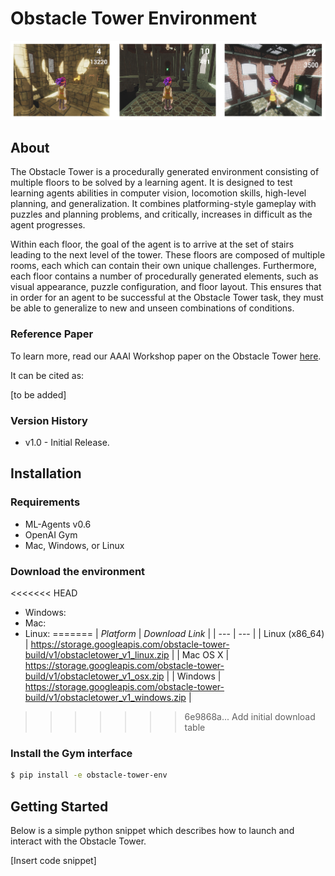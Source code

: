 # Obstacle Tower Environment

![alt text](banner.png "Obstacle Tower")

## About

The Obstacle Tower is a procedurally generated environment consisting of multiple floors to be solved by a learning agent. It is designed to test learning agents abilities in computer vision, locomotion skills, high-level planning, and generalization. It combines platforming-style gameplay with puzzles and planning problems, and critically, increases in difficult as the agent progresses.

Within each floor, the goal of the agent is to arrive at the set of stairs leading to the next level of the tower. These floors are composed of multiple rooms, each which can contain their own unique challenges. Furthermore, each floor contains a number of procedurally generated elements, such as visual appearance, puzzle configuration, and floor layout. This ensures that in order for an agent to be successful at the Obstacle Tower task, they must be able to generalize to new and unseen combinations of conditions.

### Reference Paper

To learn more, read our AAAI Workshop paper on the Obstacle Tower [here]().

It can be cited as:

[to be added]

### Version History

* v1.0 - Initial Release.

## Installation

### Requirements
* ML-Agents v0.6
* OpenAI Gym
* Mac, Windows, or Linux

### Download the environment

<<<<<<< HEAD
* Windows:
* Mac:
* Linux:
=======
| *Platform*     | *Download Link*                                                                     |
| --- | --- |
| Linux (x86_64) | https://storage.googleapis.com/obstacle-tower-build/v1/obstacletower_v1_linux.zip   |
| Mac OS X       | https://storage.googleapis.com/obstacle-tower-build/v1/obstacletower_v1_osx.zip     |
| Windows        | https://storage.googleapis.com/obstacle-tower-build/v1/obstacletower_v1_windows.zip |
>>>>>>> 6e9868a... Add initial download table

### Install the Gym interface

```bash
$ pip install -e obstacle-tower-env
```

## Getting Started

Below is a simple python snippet which describes how to launch and interact with the Obstacle Tower.

[Insert code snippet]
